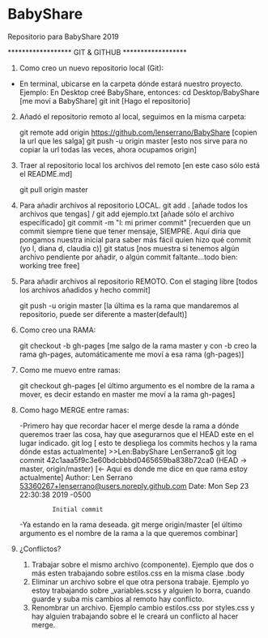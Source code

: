 # BabyShare
Repositorio para BabyShare 2019

****************** GIT & GITHUB ******************

1. Como creo un nuevo repositorio local (Git):

- En terminal, ubicarse en la carpeta dónde estará nuestro proyecto. Ejemplo: En Desktop creé BabyShare, entonces:
    cd Desktop/BabyShare [me moví a BabyShare]
    git init [Hago el repositorio]
    
2. Añadó el repositorio remoto al local, seguimos en la misma carpeta:

    git remote add origin https://github.com/lenserrano/BabyShare [copien la url que les salga]
    git push -u origin master [esto nos sirve para no copiar la url todas las veces, ahora ocupamos origin]

3. Traer al repositorio local los archivos del remoto [en este caso sólo está el README.md]

    git pull origin master

4. Para añadir archivos al repositorio LOCAL.
    git add . [añade todos los archivos que tengas] / git add ejemplo.txt [añade sólo el archivo específicado]
    git commit -m "l: mi primer commit" [recuerden que un commit siempre tiene que tener mensaje, SIEMPRE. Aquí diría que pongamos nuestra inicial para saber más fácil quien hizo qué commit (yo l, diana d, claudia c)]
    git status [nos muestra si tenemos algún archivo pendiente por añadir, o algún commit faltante...todo bien: working tree free]

5. Para añadir archivos al repositorio REMOTO.
    Con el staging libre [todos los archivos añadidos y hecho commit]

    git push -u origin master [la última es la rama que mandaremos al repositorio, puede ser diferente a master(default)]

6. Como creo una RAMA:

    git checkout -b gh-pages [me salgo de la rama master y con -b creo la rama gh-pages, automáticamente me moví a esa rama (gh-pages)]

7. Como me muevo entre ramas:

    git checkout gh-pages [el último argumento es el nombre de la rama a mover, es decir estando en master me moví a la rama gh-pages]

8. Como hago MERGE entre ramas:

    -Primero hay que recordar hacer el merge desde la rama a dónde queremos traer las cosa, hay que asegurarnos que el HEAD este en el lugar indicado.
        git log [ esto te despliega los commits hechos y la rama dónde estas actualmente]
        >>Len:BabyShare LenSerrano$ git log
            commit 42c1aaa5f9c3e60bdcbbbd0465659ba838b72ca0 (HEAD -> master, origin/master) [<- Aquí es donde me dice en que rama estoy actualmente]
            Author: Len Serrano <53360267+lenserrano@users.noreply.github.com>
            Date:   Mon Sep 23 22:30:38 2019 -0500

                Initial commit

    -Ya estando en la rama deseada.
        git merge origin/master [el último argumento es el nombre de la rama a la que queremos combinar]

9. ¿Conflictos?
    1. Trabajar sobre el mismo archivo (componente). Ejemplo que dos o más esten trabajando sobre estilos.css en la misma clase .body
    2. Eliminar un archivo sobre el que otra persona trabaje. Ejemplo yo estoy trabajando sobre _variables.scss y alguien lo borra, cuando guarde y suba mis cambios al remoto hay conflicto.
    3. Renombrar un archivo. Ejemplo cambio estilos.css por styles.css y hay alguien trabajando sobre el le creará un conflicto al hacer merge.



